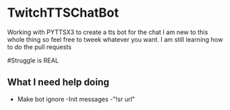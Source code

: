 # TwitchTTSChatBot
Working with PYTTSX3 to create a tts bot for the chat
I am new to this whole thing so feel free to tweek whatever
you want.  I am still learning how to do the pull requests

#Struggle is REAL
## What I need help doing
- Make bot ignore 
  -Init messages
  -"!sr url"
